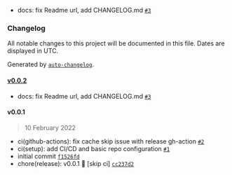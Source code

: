 - docs: fix Readme url, add CHANGELOG.md [`#3`](https://github.com/uroslates/url-nx-test/pull/3)

### Changelog

All notable changes to this project will be documented in this file. Dates are displayed in UTC.

Generated by [`auto-changelog`](https://github.com/CookPete/auto-changelog).

#### [v0.0.2](https://github.com/uroslates/url-nx-test/compare/v0.0.1...v0.0.2)

- docs: fix Readme url, add CHANGELOG.md [`#3`](https://github.com/uroslates/url-nx-test/pull/3)

#### v0.0.1

> 10 February 2022

- ci(github-actions): fix cache skip issue with release gh-action [`#2`](https://github.com/uroslates/url-nx-test/pull/2)
- ci(setup): add CI/CD and basic repo configuration [`#1`](https://github.com/uroslates/url-nx-test/pull/1)
- initial commit [`f1526fd`](https://github.com/uroslates/url-nx-test/commit/f1526fd2973cc9e76d430b281b939439bc546b14)
- chore(release): v0.0.1 👏 [skip ci] [`cc237d2`](https://github.com/uroslates/url-nx-test/commit/cc237d261ddf955fbd1b659fae1e10441e1fcb4f)
